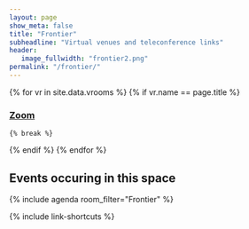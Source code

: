 ```yaml
---
layout: page
show_meta: false
title: "Frontier"
subheadline: "Virtual venues and teleconference links"
header:
   image_fullwidth: "frontier2.png"
permalink: "/frontier/"
---
```


{% for vr in site.data.vrooms %}
  {% if vr.name == page.title %}
### [Zoom]({{vr.zoom_link}})
    {% break %}
  {% endif %}
{% endfor %}

## Events occuring in this space

{% include agenda room_filter="Frontier" %}

{% include link-shortcuts %}
